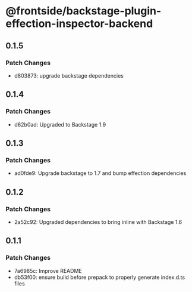 # @frontside/backstage-plugin-effection-inspector-backend

## 0.1.5

### Patch Changes

- d803873: upgrade backstage dependencies

## 0.1.4

### Patch Changes

- d62b0ad: Upgraded to Backstage 1.9

## 0.1.3

### Patch Changes

- ad0fde9: Upgrade backstage to 1.7 and bump effection dependencies

## 0.1.2

### Patch Changes

- 2a52c92: Upgraded dependencies to bring inline with Backstage 1.6

## 0.1.1

### Patch Changes

- 7a6985c: Improve README
- db53f00: ensure build before prepack to properly generate index.d.ts files
